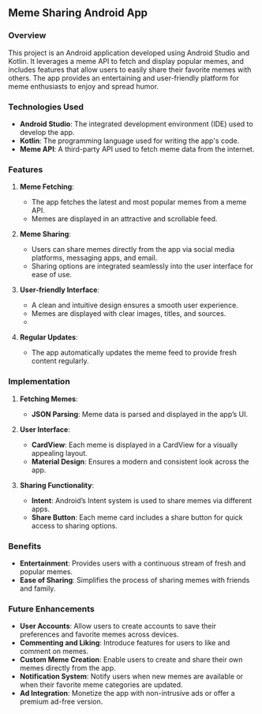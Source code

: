 ## Meme Sharing Android App

### Overview
This project is an Android application developed using Android Studio and Kotlin. It leverages a meme API to fetch and display popular memes, and includes features that allow users to easily share their favorite memes with others. The app provides an entertaining and user-friendly platform for meme enthusiasts to enjoy and spread humor.

### Technologies Used
- **Android Studio**: The integrated development environment (IDE) used to develop the app.
- **Kotlin**: The programming language used for writing the app's code.
- **Meme API**: A third-party API used to fetch meme data from the internet.
  
### Features
1. **Meme Fetching**:
   - The app fetches the latest and most popular memes from a meme API.
   - Memes are displayed in an attractive and scrollable feed.

2. **Meme Sharing**:
   - Users can share memes directly from the app via social media platforms, messaging apps, and email.
   - Sharing options are integrated seamlessly into the user interface for ease of use.

3. **User-friendly Interface**:
   - A clean and intuitive design ensures a smooth user experience.
   - Memes are displayed with clear images, titles, and sources.
   - 
4. **Regular Updates**:
   - The app automatically updates the meme feed to provide fresh content regularly.

### Implementation
1. **Fetching Memes**:
   - **JSON Parsing**: Meme data is parsed and displayed in the app’s UI.

2. **User Interface**:
   - **CardView**: Each meme is displayed in a CardView for a visually appealing layout.
   - **Material Design**: Ensures a modern and consistent look across the app.

3. **Sharing Functionality**:
   - **Intent**: Android’s Intent system is used to share memes via different apps.
   - **Share Button**: Each meme card includes a share button for quick access to sharing options.

### Benefits
- **Entertainment**: Provides users with a continuous stream of fresh and popular memes.
- **Ease of Sharing**: Simplifies the process of sharing memes with friends and family.


### Future Enhancements
- **User Accounts**: Allow users to create accounts to save their preferences and favorite memes across devices.
- **Commenting and Liking**: Introduce features for users to like and comment on memes.
- **Custom Meme Creation**: Enable users to create and share their own memes directly from the app.
- **Notification System**: Notify users when new memes are available or when their favorite meme categories are updated.
- **Ad Integration**: Monetize the app with non-intrusive ads or offer a premium ad-free version.

